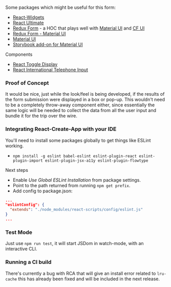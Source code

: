 Some packages which might be useful for this form:

- [React-Widgets](http://jquense.github.io/react-widgets/)
- [React Ultimate](https://github.com/Paqmind/react-ultimate)
- [Redux Form](http://redux-form.com/) - a HOC that plays well with [Material UI](http://redux-form.com/6.0.5/examples/material-ui/) and [CF UI](https://cloudflare.github.io/cf-ui/)
- [Redux Form - Material UI](https://github.com/erikras/redux-form-material-ui)
- [Material UI](http://www.material-ui.com/)
- [Storybook add-on for Material UI](https://github.com/sm-react/storybook-addon-material-ui)

Components

- [React Toggle Display](https://github.com/ccnokes/react-toggle-display)
- [React International Telephone Input](https://github.com/patw0929/react-intl-tel-input)

### Proof of Concept

It would be nice, just while the look/feel is being developed, if the results of
the form submission were displayed in a box or pop-up. This wouldn't need to
be a completely throw-away component either, since essentially the same logic
will be needed to collect the data from all the user input and bundle it for
the trip over the wire.


### Integrating React-Create-App with your IDE

You'll need to install some packages globally to get things like ESLint working.

- `npm install -g eslint babel-eslint eslint-plugin-react eslint-plugin-import eslint-plugin-jsx-a11y eslint-plugin-flowtype`

Next steps

- Enable *_Use Global ESLint Installation_* from package settings.
- Point to the path returned from running `npm get prefix`.
- Add config to package.json:

```json
...
"eslintConfig": {
  "extends": "./node_modules/react-scripts/config/eslint.js"
}
...
```


### Test Mode

Just use `npm run test`, it will start JSDom in watch-mode, with an interactive CLI.

### Running a CI build

There's currently a bug with RCA that will give an install error related to `lru-cache`
this has already been fixed and will be included in the next release.
